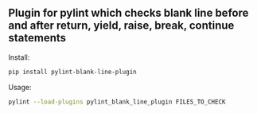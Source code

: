## Plugin for pylint which checks blank line before and after return, yield, raise, break, continue statements

Install:
```bash
pip install pylint-blank-line-plugin
```

Usage:
```bash
pylint --load-plugins pylint_blank_line_plugin FILES_TO_CHECK
```
